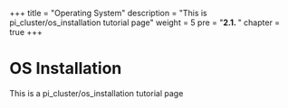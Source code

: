 +++
title = "Operating System"
description = "This is pi_cluster/os_installation tutorial page"
weight = 5 
pre = "<b>2.1. </b>"
chapter = true
+++

# OS Installation

This is a pi_cluster/os_installation tutorial page

